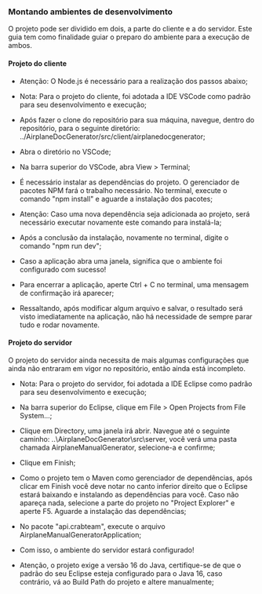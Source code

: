 ### Montando ambientes de desenvolvimento
O projeto pode ser dividido em dois, a parte do cliente e a do servidor. Este guia tem como finalidade guiar o preparo do ambiente para a execução de ambos.


#### Projeto do cliente
- Atenção: O Node.js é necessário para a realização dos passos abaixo;

- Nota: Para o projeto do cliente, foi adotada a IDE VSCode como padrão para seu desenvolvimento e execução;

- Após fazer o clone do repositório para sua máquina, navegue, dentro do repositório, para o seguinte diretório: ../AirplaneDocGenerator/src/client/airplanedocgenerator;

- Abra o diretório no VSCode;

- Na barra superior do VSCode, abra View > Terminal;

- É necessário instalar as dependências do projeto. O gerenciador de pacotes NPM fará o trabalho necessário. No terminal, execute o comando "npm install" e aguarde a instalação dos pacotes;

- Atenção: Caso uma nova dependência seja adicionada ao projeto, será necessário executar novamente este comando para instalá-la;
 
- Após a conclusão da instalação, novamente no terminal, digite o comando "npm run dev";

- Caso a aplicação abra uma janela, significa que o ambiente foi configurado com sucesso!

- Para encerrar a aplicação, aperte Ctrl + C no terminal, uma mensagem de confirmação irá aparecer;

- Ressaltando, após modificar algum arquivo e salvar, o resultado será visto imediatamente na aplicação, não há necessidade de sempre parar tudo e rodar novamente.


#### Projeto do servidor
O projeto do servidor ainda necessita de mais algumas configurações que ainda não entraram em vigor no repositório, então ainda está incompleto.

- Nota: Para o projeto do servidor, foi adotada a IDE Eclipse como padrão para seu desenvolvimento e execução;

- Na barra superior do Eclipse, clique em File > Open Projects from File System...;

- Clique em Directory, uma janela irá abrir. Navegue até o seguinte caminho: ..\AirplaneDocGenerator\src\server, você verá uma pasta chamada AirplaneManualGenerator, selecione-a e confirme;
 
- Clique em Finish;

- Como o projeto tem o Maven como gerenciador de dependências, após clicar em Finish você deve notar no canto inferior direito que o Eclipse estará baixando e instalando as dependências para você. Caso não apareça nada, selecione a parte do projeto no "Project Explorer" e aperte F5. Aguarde a instalação das dependências;

- No pacote "api.crabteam", execute o arquivo AirplaneManualGeneratorApplication;

- Com isso, o ambiente do servidor estará configurado!

- Atenção, o projeto exige a versão 16 do Java, certifique-se de que o padrão do seu Eclipse esteja configurado para o Java 16, caso contrário, vá ao Build Path do projeto e altere manualmente;
